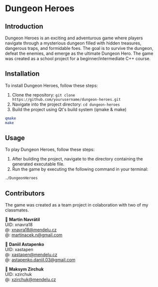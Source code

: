 # Dungeon Heroes

## Introduction

Dungeon Heroes is an exciting and adventurous game where players navigate through a mysterious dungeon filled with hidden treasures, dangerous traps, and formidable foes. The goal is to survive the dungeon, defeat the enemies, and emerge as the ultimate Dungeon Hero.
The game was created as a school project for a beginner/intermediate C++ course.

## Installation

To install Dungeon Heroes, follow these steps:

1. Clone the repository: `git clone https://github.com/yourusername/dungeon-heroes.git`
2. Navigate into the project directory: `cd dungeon-heroes`
3. Build the project using Qt's build system (qmake & make)

```sh
qmake
make
```
## Usage

To play Dungeon Heroes, follow these steps:

1. After building the project, navigate to the directory containing the generated executable file.
2. Run the game by executing the following command in your terminal:

```sh
./DungeonHeroes
```

## Contributors
The game was created as a team project in colaboration with two of my classmates.

👤 **Martin Navrátil**<br>
UID: xnavra18<br>
@: <a href="mailto:xnavra18@mendelu.cz">xnavra18@mendelu.cz</a><br>
@: <a href="mailto:martinacek.n@gmail.com">martinacek.n@gmail.com</a><br>

👤 **Daniil Astapenko**<br>
UID: xastapen<br>
@: <a href="mailto:xastapen@mendelu.cz">xastapen@mendelu.cz</a><br>
@: <a href="mailto:astapenko.daniil.03@gmail.com">astapenko.daniil.03@gmail.com</a><br>

👤 **Maksym Zirchuk**<br>
UID: xzirchuk<br>
@: <a href="mailto:xzirchuk@mendelu.cz">xzirchuk@mendelu.cz</a><br>
